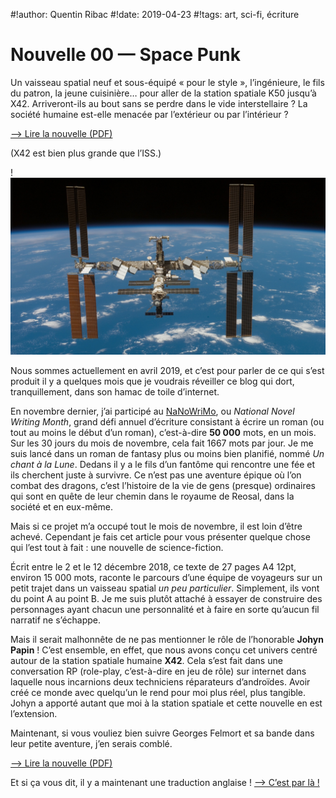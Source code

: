 #!author: Quentin Ribac
#!date: 2019-04-23
#!tags: art, sci-fi, écriture

# Nouvelle 00 — Space Punk

Un vaisseau spatial neuf et sous-équipé « pour le style », l’ingénieure, le fils du patron, la jeune cuisinière… pour aller de la station spatiale K50 jusqu’à X42. Arriveront-ils au bout sans se perdre dans le vide interstellaire ? La société humaine est-elle menacée par l’extérieur ou par l’intérieur ?

[—> Lire la nouvelle (PDF)](/media/files/nvl00_spacepunk_20181212.fr.pdf)

(X42 est bien plus grande que l’ISS.)

!![La Station Spatiale Internationale autour de notre bonne vieille Terre](/media/img/2019/04/iss.jpg)

Nous sommes actuellement en avril 2019, et c’est pour parler de ce qui s’est produit il y a quelques mois que je voudrais réveiller ce blog qui dort, tranquillement, dans son hamac de toile d’internet.

En novembre dernier, j’ai participé au [NaNoWriMo](https://nanowrimo.org/), ou *National Novel Writing Month*, grand défi annuel d’écriture consistant à écrire un roman (ou tout au moins le début d’un roman), c’est-à-dire **50 000** mots, en un mois. Sur les 30 jours du mois de novembre, cela fait 1667 mots par jour. Je me suis lancé dans un roman de fantasy plus ou moins bien planifié, nommé *Un chant à la Lune*. Dedans il y a le fils d’un fantôme qui rencontre une fée et ils cherchent juste à survivre. Ce n’est pas une aventure épique où l’on combat des dragons, c’est l’histoire de la vie de gens (presque) ordinaires qui sont en quête de leur chemin dans le royaume de Reosal, dans la société et en eux-même.

Mais si ce projet m’a occupé tout le mois de novembre, il est loin d’être achevé. Cependant je fais cet article pour vous présenter quelque chose qui l’est tout à fait : une nouvelle de science-fiction.

Écrit entre le 2 et le 12 décembre 2018, ce texte de 27 pages A4 12pt, environ 15 000 mots, raconte le parcours d’une équipe de voyageurs sur un petit trajet dans un vaisseau spatial *un peu particulier*. Simplement, ils vont du point A au point B. Je me suis plutôt attaché à essayer de construire des personnages ayant chacun une personnalité et à faire en sorte qu’aucun fil narratif ne s’échappe.

Mais il serait malhonnête de ne pas mentionner le rôle de l’honorable **Johyn Papin** ! C’est ensemble, en effet, que nous avons conçu cet univers centré autour de la station spatiale humaine **X42**. Cela s’est fait dans une conversation RP (role-play, c’est-à-dire en jeu de rôle) sur internet dans laquelle nous incarnions deux techniciens réparateurs d’androïdes. Avoir créé ce monde avec quelqu’un le rend pour moi plus réel, plus tangible. Johyn a apporté autant que moi à la station spatiale et cette nouvelle en est l’extension.

Maintenant, si vous vouliez bien suivre Georges Felmort et sa bande dans leur petite aventure, j’en serais comblé.

[—> Lire la nouvelle (PDF)](/media/files/nvl00_spacepunk_20181212.fr.pdf)

Et si ça vous dit, il y a maintenant une traduction anglaise ! [—> C’est par là !](/en/blog/2019/05/10/short00-space-punk.html)
